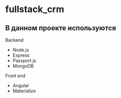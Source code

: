 # fullstack_crm

## В данном проекте используются
Backend
- Node.js
- Express
- Passport.js
- MongoDB

Front end

- Angular
- Materialize

